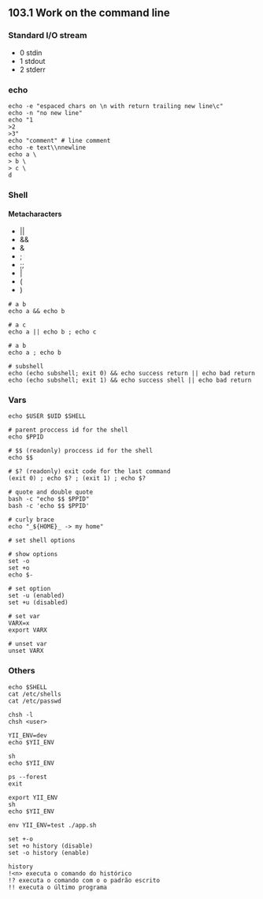 ## 103.1 Work on the command line

### Standard I/O stream

* 0 stdin
* 1 stdout
* 2 stderr

### echo

```
echo -e "espaced chars on \n with return trailing new line\c"
echo -n "no new line"
echo "1
>2
>3"
echo "comment" # line comment
echo -e text\\nnewline
echo a \
> b \
> c \
d
```

### Shell

#### Metacharacters

* ||
* &&
* &
* ;
* ;;
* |
* (
* )

```
# a b
echo a && echo b

# a c
echo a || echo b ; echo c

# a b
echo a ; echo b

# subshell
echo (echo subshell; exit 0) && echo success return || echo bad return
echo (echo subshell; exit 1) && echo success shell || echo bad return
```

### Vars

```
echo $USER $UID $SHELL

# parent proccess id for the shell
echo $PPID

# $$ (readonly) proccess id for the shell
echo $$

# $? (readonly) exit code for the last command
(exit 0) ; echo $? ; (exit 1) ; echo $?

# quote and double quote
bash -c "echo $$ $PPID"
bash -c 'echo $$ $PPID'

# curly brace
echo "_${HOME}_ -> my home"

# set shell options

# show options
set -o
set +o
echo $-

# set option
set -u (enabled)
set +u (disabled)

# set var
VARX=x
export VARX

# unset var
unset VARX
```

### Others

```
echo $SHELL
cat /etc/shells
cat /etc/passwd

chsh -l
chsh <user>

YII_ENV=dev
echo $YII_ENV

sh
echo $YII_ENV

ps --forest
exit

export YII_ENV
sh
echo $YII_ENV

env YII_ENV=test ./app.sh

set +-o
set +o history (disable)
set -o history (enable)

history
!<n> executa o comando do histórico
!? executa o comando com o o padrão escrito
!! executa o último programa
```
